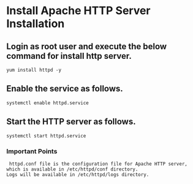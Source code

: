 # Install Apache HTTP Server Installation 
## Login as root user and execute the below command for install http server.
```
yum install httpd -y
```
## Enable the service as follows.
```
systemctl enable httpd.service
```
## Start the HTTP server as follows.
```
systemctl start httpd.service
```
### Important Points
```
 httpd.conf file is the configuration file for Apache HTTP server, which is available in /etc/httpd/conf directory.
Logs will be available in /etc/httpd/logs directory.
```

